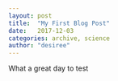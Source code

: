 ```yaml
---
layout: post
title:  "My First Blog Post"
date:   2017-12-03
categories: archive, science
author: "desiree"
---
```

What a great day to test
